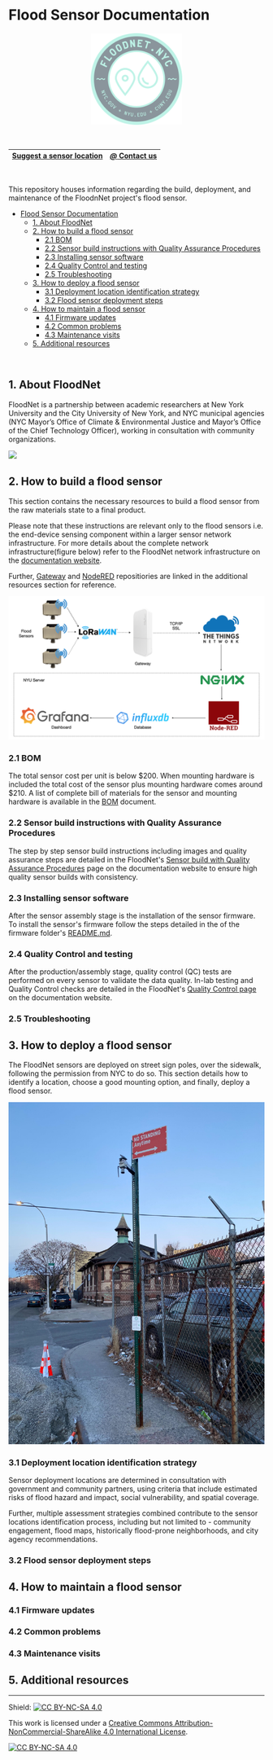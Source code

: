 # Flood Sensor Documentation
<p align="center">
    <a href="https://www.floodnet.nyc/">
        <img src="img/logo.png" height="180">
    </a>
</p>

<br>


| [Suggest a sensor location](https://docs.google.com/forms/d/e/1FAIpQLScIM4Nu0z6l5HO8uzl9k4RGRSzU549LakNMNijnjGAHodFg9w/viewform) | [_@_ Contact us](mailto:info@floodnet.nyc) |
| :----------: | :----------: |

<br>

This repository houses information regarding the build, deployment, and maintenance of the FloodnNet project's flood sensor.
<br>

- [Flood Sensor Documentation](#flood-sensor-documentation)
  - [1. About FloodNet](#1-about-floodnet)
  - [2. How to build a flood sensor](#2-how-to-build-a-flood-sensor)
    - [2.1 BOM](#21-bom)
    - [2.2 Sensor build instructions with Quality Assurance Procedures](#22-sensor-build-instructions-with-quality-assurance-procedures)
    - [2.3 Installing sensor software](#23-installing-sensor-software)
    - [2.4 Quality Control and testing](#24-quality-control-and-testing)
    - [2.5 Troubleshooting](#25-troubleshooting)
  - [3. How to deploy a flood sensor](#3-how-to-deploy-a-flood-sensor)
    - [3.1 Deployment location identification strategy](#31-deployment-location-identification-strategy)
    - [3.2 Flood sensor deployment steps](#32-flood-sensor-deployment-steps)
  - [4. How to maintain a flood sensor](#4-how-to-maintain-a-flood-sensor)
    - [4.1 Firmware updates](#41-firmware-updates)
    - [4.2 Common problems](#42-common-problems)
    - [4.3 Maintenance visits](#43-maintenance-visits)
  - [5. Additional resources](#5-additional-resources)
<br>

## 1. About FloodNet
FloodNet is a partnership between academic researchers at New York University and the City University of New York, and NYC municipal agencies (NYC Mayor’s Office of Climate & Environmental Justice and Mayor’s Office of the Chief Technology Officer), working in consultation with community organizations.

<img src="img/mountedv3.jpeg" width="480" >

## 2. How to build a flood sensor
This section contains the necessary resources to build a flood sensor from the raw materials state to a final product. 

Please note that these instructions are relevant only to the flood sensors i.e. the end-device sensing component within a larger sensor network infrastructure. For more details about the complete network infrastructure(figure below) refer to the FloodNet network infrastructure on the [documentation website](https://floodnet-nyc.github.io//real-time-data-pipeline/#31-data-flow-pipeline-overview). 

Further, [Gateway](https://github.com/floodnet-nyc/floodnet-gateway) and [NodeRED](https://github.com/floodnet-nyc/floodnet-nodered) repositiories are linked in the additional resources section for reference. 

<img src="img/nw-infrastructure-overview.png" >


### 2.1 BOM 
The total sensor cost per unit is below $200. When mounting hardware is included the total cost of the sensor plus mounting hardware comes around $210. A list of complete bill of materials for the sensor and mounting hardware is available in the [BOM](https://github.com/floodnet-nyc/flood-sensor/tree/main/hardware/BOM.md) document.


### 2.2 Sensor build instructions with Quality Assurance Procedures
The step by step sensor build instructions including images and quality assurance steps are detailed in the FloodNet's [Sensor build with Quality Assurance Procedures](https://floodnet-nyc.github.io//quality-management/sensor-assembly-qap/) page on the documentation website to ensure high quality sensor builds with consistency.


### 2.3 Installing sensor software
After the sensor assembly stage is the installation of the sensor firmware. To install the sensor's firmware follow the steps detailed in the of the firmware folder's [README.md](https://github.com/floodnet-nyc/flood-sensor/tree/main/firmware/readme.md). 


### 2.4 Quality Control and testing 
After the production/assembly stage, quality control (QC) tests are performed on every sensor to validate the data quality. In-lab testing and Quality Control checks are detailed in the FloodNet's [Quality Control page](https://floodnet-nyc.github.io//quality-management/quality-control/) on the documentation website.

### 2.5 Troubleshooting

## 3. How to deploy a flood sensor

The FloodNet sensors are deployed on street sign poles, over the sidewalk, following the permission from NYC to do so. This section details how to identify a location, choose a good mounting option, and finally, deploy a flood sensor.

<img src="img/sensor-over-sidewalk.jpg" width="560" >

### 3.1 Deployment location identification strategy
Sensor deployment locations are determined in consultation with government and community partners, using criteria that include estimated risks of flood hazard and impact, social vulnerability, and spatial coverage.

Further, multiple assessment strategies combined contribute to the sensor locations identification process, including but not limited to - community engagement, flood maps, historically flood-prone neighborhoods, and city agency recommendations.

### 3.2 Flood sensor deployment steps

## 4. How to maintain a flood sensor

### 4.1 Firmware updates

### 4.2 Common problems

### 4.3 Maintenance visits

## 5. Additional resources


------------------------------------------------------------------------------------------------------------------------
Shield: [![CC BY-NC-SA 4.0][cc-by-nc-sa-shield]][cc-by-nc-sa]

This work is licensed under a
[Creative Commons Attribution-NonCommercial-ShareAlike 4.0 International License][cc-by-nc-sa].

[![CC BY-NC-SA 4.0][cc-by-nc-sa-image]][cc-by-nc-sa]

[cc-by-nc-sa]: http://creativecommons.org/licenses/by-nc-sa/4.0/
[cc-by-nc-sa-image]: https://licensebuttons.net/l/by-nc-sa/4.0/88x31.png
[cc-by-nc-sa-shield]: https://img.shields.io/badge/License-CC%20BY--NC--SA%204.0-lightgrey.svg
